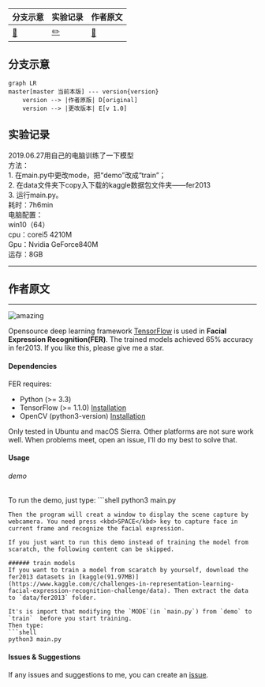 |分支示意|实验记录|作者原文|
|----|----|----|
|[:deciduous_tree:](#分支示意 "branch")|[:pencil2:](#实验记录 "wty的实验记录")| [:book:](#作者原文 "原作者的实验说明")|

## 分支示意
```mermaid
graph LR
master[master 当前本版] --- version{version}
    version --> |作者原版| D[original]
    version --> |更改版本| E[v 1.0]
```

##  实验记录
2019.06.27用自己的电脑训练了一下模型  
方法：  
        1. 在main.py中更改mode，把“demo”改成“train”；  
        2. 在data文件夹下copy入下载的kaggle数据包文件夹——fer2013  
        3. 运行main.py。  
耗时：7h6min  
电脑配置：  
        win10（64）  
        cpu：corei5 4210M  
        Gpu：Nvidia GeForce840M  
        运存：8GB  

-----------------------
## 作者原文
-------------------------------------------------------------------------------

![amazing](./amazingkelly.jpeg)

Opensource deep learning framework [TensorFlow](https://www.tensorflow.org) is used in **Facial Expression Recognition(FER)**. 
The trained models achieved 65% accuracy in fer2013. If you like this, please give me a star.

#### Dependencies

FER requires:
- Python (>= 3.3)
- TensorFlow (>= 1.1.0) [Installation](https://www.tensorflow.org/install/)
- OpenCV (python3-version) [Installation](http://docs.opencv.org/master/da/df6/tutorial_py_table_of_contents_setup.html)

Only tested in Ubuntu and macOS Sierra. Other platforms are not sure work well. When problems meet, open an issue, I'll do my best to solve that.

#### Usage
###### demo
To run the demo, just type:
​```shell
python3 main.py
```
Then the program will creat a window to display the scene capture by webcamera. You need press <kbd>SPACE</kbd> key to capture face in current frame and recognize the facial expression.

If you just want to run this demo instead of training the model from scaratch, the following content can be skipped.

###### train models
If you want to train a model from scaratch by yourself, download the fer2013 datasets in [kaggle(91.97MB)](https://www.kaggle.com/c/challenges-in-representation-learning-facial-expression-recognition-challenge/data). Then extract the data to `data/fer2013` folder.

It's is import that modifying the `MODE`(in `main.py`) from `demo` to `train`  before you start training.
Then type:
​```shell
python3 main.py
```

#### Issues & Suggestions
If any issues and suggestions to me, you can create an [issue](https://github.com/xionghc/Facial-Expression-Recognition/issues/).
